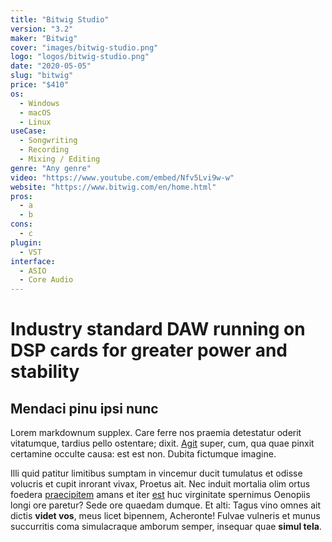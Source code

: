```yaml
---
title: "Bitwig Studio"
version: "3.2"
maker: "Bitwig"
cover: "images/bitwig-studio.png"
logo: "logos/bitwig-studio.png"
date: "2020-05-05"
slug: "bitwig"
price: "$410"
os:
  - Windows
  - macOS
  - Linux
useCase:
  - Songwriting
  - Recording
  - Mixing / Editing
genre: "Any genre"
video: "https://www.youtube.com/embed/Nfv5Lvi9w-w"
website: "https://www.bitwig.com/en/home.html"
pros:
  - a
  - b
cons:
  - c
plugin:
  - VST
interface:
  - ASIO
  - Core Audio
---
```


# Industry standard DAW running on DSP cards for greater power and stability

## Mendaci pinu ipsi nunc

Lorem markdownum supplex. Care ferre nos praemia detestatur oderit vitatumque,
tardius pello ostentare; dixit. [Agit](http://accessit.net/) super, cum, qua
quae pinxit certamine occulte causa: est est non. Dubita fictumque imagine.

Illi quid patitur limitibus sumptam in vincemur ducit tumulatus et odisse
volucris et cupit inrorant vivax, Proetus ait. Nec induit mortalia olim ortus
foedera [praecipitem](http://www.pontumferae.io/protinuset.html) amans et iter
[est](http://casuquefuit.io/murmurevestrum.aspx) huc virginitate spernimus
Oenopiis longi ore paretur? Sede ore quaedam dumque. Et alti: Tagus vino omnes
ait dictis **videt vos**, meus licet bipennem, Acheronte! Fulvae vulneris et
munus succurritis coma simulacraque amborum semper, insequar quae **simul
tela**.
